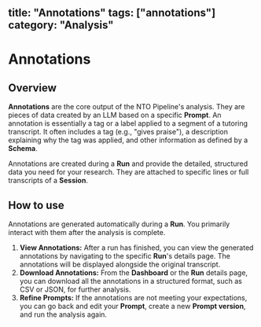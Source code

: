 title: "Annotations"
tags: ["annotations"]
category: "Analysis"
---

# Annotations

## Overview

**Annotations** are the core output of the NTO Pipeline's analysis. They are pieces of data created by an LLM based on a specific **Prompt**. An annotation is essentially a tag or a label applied to a segment of a tutoring transcript. It often includes a tag (e.g., "gives praise"), a description explaining why the tag was applied, and other information as defined by a **Schema**.

Annotations are created during a **Run** and provide the detailed, structured data you need for your research. They are attached to specific lines or full transcripts of a **Session**.

## How to use

Annotations are generated automatically during a **Run**. You primarily interact with them after the analysis is complete.

1.  **View Annotations:** After a run has finished, you can view the generated annotations by navigating to the specific **Run**'s details page. The annotations will be displayed alongside the original transcript.
2.  **Download Annotations:** From the **Dashboard** or the **Run** details page, you can download all the annotations in a structured format, such as CSV or JSON, for further analysis.
3.  **Refine Prompts:** If the annotations are not meeting your expectations, you can go back and edit your **Prompt**, create a new **Prompt version**, and run the analysis again.